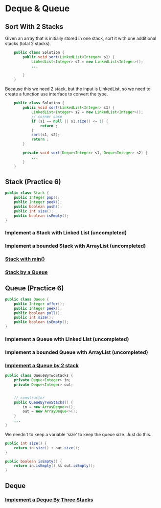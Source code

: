 # Deque & Queue

## Sort With 2 Stacks

Given an array that is initially stored in one stack, sort it with one additional stacks (total 2 stacks).

```java
    public class Solution {
        public void sort(LinkedList<Integer> s1) {
            LinkedList<Integer> s2 = new LinkedList<Integer>();
            ...

        }
    }
```

Because this we need 2 stack, but the input is LinkedList, so we need to create a function use interface to convert the type.

```java
    public class Solution {
        public void sort(LinkedList<Integer> s1) {
            LinkedList<Integer> s2 = new LinkedList<Integer>();
            // corner case
            if (s1 == null || s1.size() <= 1) {
                return ;
            }
            sort(s1, s2);
            return ;
        }

        private void sort(Deque<Integer> s1, Deque<Integer> s2) {
            ...
        }
    }
```

## Stack (Practice 6)

```java
public class Stack {
    public Integer pop();
    public Integer peek();
    public boolean push();
    public int size();
    public boolean isEmpty();
}
```

### Implement a Stack with Linked List (uncompleted)

### Implement a bounded Stack with ArrayList (uncompleted)

### [Stack with min()](https://github.com/Jianuo-Always-Coding/laicode_solution_java/blob/main/DequeAndQueue/StackWithMin.java)

### [Stack by a Queue](https://github.com/Jianuo-Always-Coding/laicode_solution_java/blob/main/DequeAndQueue/StackByQueue.java)

## Queue (Practice 6)

```java
public class Queue {
    public Integer offer();
    public Integer peek();
    public boolean poll();
    public int size();
    public boolean isEmpty();
}
```

### Implement a Queue with Linked List (uncompleted)

### Implement a bounded Queue with ArrayList (uncompleted)

### [Implement a Queue by 2 stack](https://github.com/Jianuo-Always-Coding/laicode_solution_java/blob/main/DequeAndQueue/QueueByTwoStacks.java)

```java
public class QueueByTwoStacks {
    private Deque<Integer> in;
    private Deque<Integer> out;


    // constructor
    public QueueByTwoStacks() {
        in = new ArrayDeque<>();
        out = new ArrayDeque<>();
    }
    ...
}
```

We needn't to keep a variable 'size' to keep the queue size. Just do this.

```java
public int size() {
    return in.size() + out.size();
}

public boolean isEmpty() {
    return in.isEmpty() && out.isEmpty();
}
```

## Deque

### [Implement a Deque By Three Stacks](https://github.com/Jianuo-Always-Coding/laicode_solution_java/blob/main/DequeAndQueue/DequeByThreeStacks.java)
